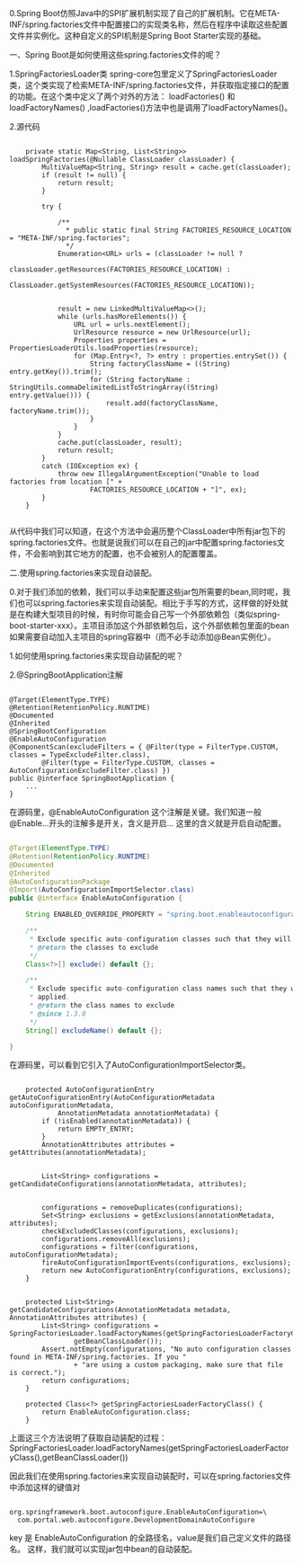 
0.Spring Boot仿照Java中的SPI扩展机制实现了自己的扩展机制。它在META-INF/spring.factories文件中配置接口的实现类名称，然后在程序中读取这些配置文件并实例化。这种自定义的SPI机制是Spring Boot Starter实现的基础。
                                       
             
一、Spring Boot是如何使用这些spring.factories文件的呢？

1.SpringFactoriesLoader类
spring-core包里定义了SpringFactoriesLoader类，这个类实现了检索META-INF/spring.factories文件，并获取指定接口的配置的功能。在这个类中定义了两个对外的方法：
loadFactories() 和 loadFactoryNames() ,loadFactories()方法中也是调用了loadFactoryNames()。

2.源代码

```

	private static Map<String, List<String>> loadSpringFactories(@Nullable ClassLoader classLoader) {
		MultiValueMap<String, String> result = cache.get(classLoader);
		if (result != null) {
			return result;
		}

		try {
		
		    /**
		      * public static final String FACTORIES_RESOURCE_LOCATION = "META-INF/spring.factories";
		      */
			Enumeration<URL> urls = (classLoader != null ?
					classLoader.getResources(FACTORIES_RESOURCE_LOCATION) :
					ClassLoader.getSystemResources(FACTORIES_RESOURCE_LOCATION));
					
					
			result = new LinkedMultiValueMap<>();
			while (urls.hasMoreElements()) {
				URL url = urls.nextElement();
				UrlResource resource = new UrlResource(url);
				Properties properties = PropertiesLoaderUtils.loadProperties(resource);
				for (Map.Entry<?, ?> entry : properties.entrySet()) {
					String factoryClassName = ((String) entry.getKey()).trim();
					for (String factoryName : StringUtils.commaDelimitedListToStringArray((String) entry.getValue())) {
						result.add(factoryClassName, factoryName.trim());
					}
				}
			}
			cache.put(classLoader, result);
			return result;
		}
		catch (IOException ex) {
			throw new IllegalArgumentException("Unable to load factories from location [" +
					FACTORIES_RESOURCE_LOCATION + "]", ex);
		}
	}


```

从代码中我们可以知道，在这个方法中会遍历整个ClassLoader中所有jar包下的spring.factories文件。也就是说我们可以在自己的jar中配置spring.factories文件，不会影响到其它地方的配置，也不会被别人的配置覆盖。

二.使用spring.factories来实现自动装配。

0.对于我们添加的依赖，我们可以手动来配置这些jar包所需要的bean,同时呢，我们也可以spring.factories来实现自动装配。相比于手写的方式，这样做的好处就是在构建大型项目的时候，有时你可能会自己写一个外部依赖包（类似spring-boot-starter-xxx）。主项目添加这个外部依赖包后，这个外部依赖包里面的bean如果需要自动加入主项目的spring容器中（而不必手动添加@Bean实例化）。

1.如何使用spring.factories来实现自动装配的呢？

2.@SpringBootApplication注解

```

@Target(ElementType.TYPE)
@Retention(RetentionPolicy.RUNTIME)
@Documented
@Inherited
@SpringBootConfiguration
@EnableAutoConfiguration
@ComponentScan(excludeFilters = { @Filter(type = FilterType.CUSTOM, classes = TypeExcludeFilter.class),
		@Filter(type = FilterType.CUSTOM, classes = AutoConfigurationExcludeFilter.class) })
public @interface SpringBootApplication {
    ...
}

```

在源码里，@EnableAutoConfiguration 这个注解是关键。我们知道一般@Enable...开头的注解多是开关，含义是开启... 这里的含义就是开启自动配置。

```java

@Target(ElementType.TYPE)
@Retention(RetentionPolicy.RUNTIME)
@Documented
@Inherited
@AutoConfigurationPackage
@Import(AutoConfigurationImportSelector.class)
public @interface EnableAutoConfiguration {

	String ENABLED_OVERRIDE_PROPERTY = "spring.boot.enableautoconfiguration";

	/**
	 * Exclude specific auto-configuration classes such that they will never be applied.
	 * @return the classes to exclude
	 */
	Class<?>[] exclude() default {};

	/**
	 * Exclude specific auto-configuration class names such that they will never be
	 * applied.
	 * @return the class names to exclude
	 * @since 1.3.0
	 */
	String[] excludeName() default {};

}


```

在源码里，可以看到它引入了AutoConfigurationImportSelector类。

```

	protected AutoConfigurationEntry getAutoConfigurationEntry(AutoConfigurationMetadata autoConfigurationMetadata,
			AnnotationMetadata annotationMetadata) {
		if (!isEnabled(annotationMetadata)) {
			return EMPTY_ENTRY;
		}
		AnnotationAttributes attributes = getAttributes(annotationMetadata);
		
		
		List<String> configurations = getCandidateConfigurations(annotationMetadata, attributes);
		
		
		configurations = removeDuplicates(configurations);
		Set<String> exclusions = getExclusions(annotationMetadata, attributes);
		checkExcludedClasses(configurations, exclusions);
		configurations.removeAll(exclusions);
		configurations = filter(configurations, autoConfigurationMetadata);
		fireAutoConfigurationImportEvents(configurations, exclusions);
		return new AutoConfigurationEntry(configurations, exclusions);
	}


	protected List<String> getCandidateConfigurations(AnnotationMetadata metadata, AnnotationAttributes attributes) {
		List<String> configurations = SpringFactoriesLoader.loadFactoryNames(getSpringFactoriesLoaderFactoryClass(),
				getBeanClassLoader());
		Assert.notEmpty(configurations, "No auto configuration classes found in META-INF/spring.factories. If you "
				+ "are using a custom packaging, make sure that file is correct.");
		return configurations;
	}

	protected Class<?> getSpringFactoriesLoaderFactoryClass() {
		return EnableAutoConfiguration.class;
	}

```

上面这三个方法说明了获取自动装配的过程：SpringFactoriesLoader.loadFactoryNames(getSpringFactoriesLoaderFactoryClass(),getBeanClassLoader())

因此我们在使用spring.factories来实现自动装配时，可以在spring.factories文件中添加这样的键值对

```

org.springframework.boot.autoconfigure.EnableAutoConfiguration=\
  com.portal.web.autoconfigure.DevelopmentDomainAutoConfigure

```

key 是 EnableAutoConfiguration 的全路径名，value是我们自己定义文件的路径名。
这样，我们就可以实现jar包中bean的自动装配。